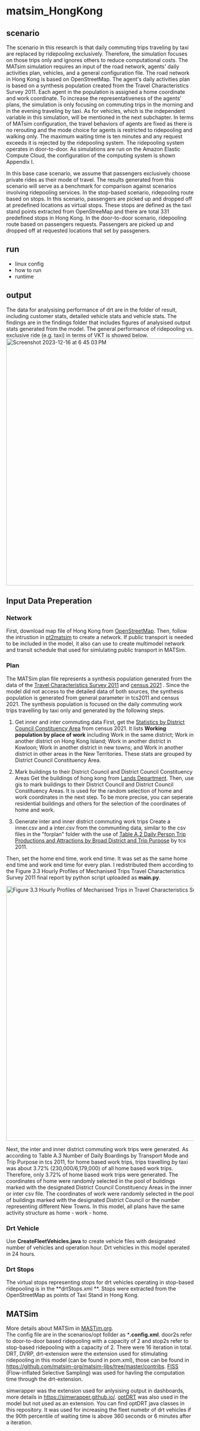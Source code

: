 # matsim_HongKong

## scenario
The scenario in this research is that daily commuting trips traveling by taxi are replaced by ridepooling exclusively. Therefore, the simulation focuses on those trips only and ignores others to reduce computational costs. The MATsim simulation requires an input of the road network, agents' daily activities plan, vehicles, and a general configuration file. The road network in Hong Kong is based on OpenStreetMap. The agent's daily activities plan is based on a synthesis population created from the Travel Characteristics Survey 2011. Each agent in the population is assigned a home coordinate and work coordinate. To increase the representativeness of the agents' plans, the simulation is only focusing on commuting trips in the morning and in the evening traveling by taxi. As for vehicles, which is the independent variable in this simulation, will be mentioned in the next subchapter. In terms of MATsim configuration, the travel behaviors of agents are fixed as there is no rerouting and the mode choice for agents is restricted to ridepooling and walking only. The maximum waiting time is ten minutes and any request exceeds it is rejected by the ridepooling system. The ridepooling system operates in door-to-door. As simulations are run on the Amazon Elastic Compute Cloud, the configuration of the computing system is shown Appendix I.

In this base case scenario, we assume that passengers exclusively choose private rides as their mode of travel. The results generated from this scenario will serve as a benchmark for comparison against scenarios involving ridepooling services. In the stop-based scenario, ridepooling route based on stops. In this scenario, passengers are picked up and dropped off at predefined locations as virtual stops. These stops are defined as the taxi stand points extracted from OpenStreeMap and there are total 331 predefined stops in Hong Kong. In the door-to-door scenario, ridepooling route based on passengers requests. Passengers are picked up and dropped off at requested locations that set by passgeners.


## run
- linux config
- how to run
- runtime

## output
The data for analysising performance of drt are in the folder of result, including customer stats, detailed vehicle stats and vehicle stats. The findings are in the findings folder that includes figures of analysised output stats generated from the model. The general performance of ridepooling vs. exclusive ride (e.g. taxi) in terms of VKT is showed below.
<img width="661" alt="Screenshot 2023-12-16 at 6 45 03 PM" src="https://github.com/jackyor/matsim_HongKong/assets/87265896/67b2097d-eb11-4c71-a389-8249dd0661e3">


## Input Data Preperation
### Network
First, download map file of Hong Kong from [OpenStreetMap](https://www.openstreetmap.org/).
Then, follow the intrustion in [pt2matsim](https://github.com/matsim-org/pt2matsim) to create a network. 
If public transport is needed to be included in the model, it also can use to create multimodel network and transit schedule that used for simlulating public transport in MATSim.

### Plan
The MATSim plan file represents a synthesis population generated from the data of the [Travel Characteristics Survey 2011](https://www.td.gov.hk/en/publications_and_press_releases/publications/free_publications/travel_characteristics_survey_2011_final_report/index.html) and [census 2021]([https://www.census2021.gov.hk/en/index.html](https://www.census2021.gov.hk/en/index.html)) .
Since the model did not access to the detailed data of both sources, the synthesis population is generated from general parameter in tcs2011 and census 2021. 
The synthesis population is focused on the daily commuting work trips travelling by taxi only and generated by the following steps. 

1) Get inner and inter commuting data
First, get the [Statistics by District Council Constituency Area](https://www.census2021.gov.hk/doc/DCCA_21C.xlsx) from census 2021. It lists **Working population by place of work** including Work in the same district; Work in another district on Hong Kong Island; Work in another district in Kowloon; Work in another district in new towns; and Work in another district in other areas in the New Territories. These stats are grouped by District Council Constituency Area.

2) Mark buildings to their District Council and District Council Constituency Areas
Get the buildings of hong kong from [Lands Department](https://data.gov.hk/en-data/dataset/hk-landsd-openmap-b50k-topographic-map-of-hong-kong).
Then, use gis to mark buildings to their District Council and District Council Constituency Areas. It is used for the random selection of home and work coordinates in the next step.
To be more precise, you can seperate residential buildings and others for the selection of the coordinates of home and work.

3) Generate inter and inner district commuting work trips
Create a inner.csv and a inter.csv from the communting data, similar to the csv files in the "forplan" folder with the use of [Table A.2 Daily Person Trip Productions and Attractions by Broad District and Trip Purpose](https://www.td.gov.hk/filemanager/en/content_4652/tcs2011app_eng.pdf) by tcs 2011.

Then, set the home end time, work end time. It was set as the same home end time and work end time for every plan. I redistributed them according to the Figure 3.3 Hourly Profiles of Mechanised Trips Travel Characteristics Survey 2011 final report by python script uploaded as **main.py**. 

<img width="682" alt="Figure 3.3 Hourly Profiles of Mechanised Trips in Travel Characteristics Survey 2011 final report" src="https://github.com/jackyor/matsim_HongKong/assets/87265896/22a60ac0-78b1-46a0-98d5-9fed0842a077">

Next, the inter and inner district commuting work trips were generated. As according to Table A.3 Number of Daily Boardings by Transport Mode and Trip Purpose in tcs 2011, for home based work trips, trips travelling by taxi was about 3.72% (230,000/6,179,000) of all home based work trips. Therefore, only 3.72% of home based work trips were generated. The coordinates of home were randomly selected in the pool of buildings marked with the designated District Council Constituency Areas in the inner or inter csv file. The coordinates of work were randomly selected in the pool of buildings marked with the designated 
District Council or the number representing different New Towns. In this model, all plans have the same activity structure as home - work - home.


### Drt Vehicle
Use **CreateFleetVehicles.java** to create vehicle files with designated number of vehicles and operation hour. Drt vehicles in this model operated in 24 hours.
### Drt Stops
The virtual stops representing stops for drt vehicles operating in stop-based ridepooling is in the **drtStops.xml **. Stops were extracted from the OpenStreetMap as points of Taxi Stand in Hong Kong.

## MATSim
More details about MATSim in [MASTim.org](https://www.matsim.org/). <br />
The config file are in the scenarios/opt follder as ***.config.xml**. door2s refer to door-to-door based ridepooling with a capacity of 2 and stop2s refer to stop-based ridepooling with a capacity of 2. There were 16 iteration in total.
DRT, DVRP, drt-extension were the extension used for stimulating ridepooling in this model (can be found in pom.xml), those can be found in https://github.com/matsim-org/matsim-libs/tree/master/contribs. [FISS](https://github.com/matsim-org/matsim-libs/tree/master/contribs/drt-extensions/src/main/java/org/matsim/contrib/drt/extension/fiss) (Flow-inflated Selective Sampling) was used for havling the computation time through the drt-extension.

simwrapper was the extension used for anlysising output in dashboards, more details in https://simwrapper.github.io/. 
[optDRT](https://github.com/matsim-vsp/opt-drt) was also used in the model but not used as an extension. You can find optDRT java classes in this repository. It was used for increasing the fleet numebr of drt vehicles if the 90th percentile of waiting time is above 360 seconds or 6 minutes after a iteration.
